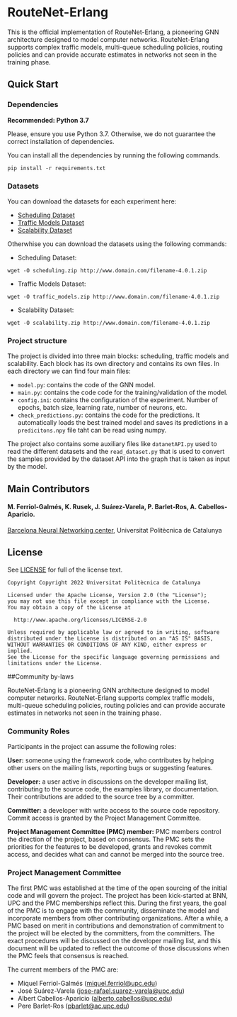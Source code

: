 # RouteNet-Erlang

This is the official implementation of RouteNet-Erlang, a pioneering GNN architecture designed to model computer 
networks. RouteNet-Erlang supports complex traffic models, multi-queue scheduling policies, routing policies and 
can provide accurate estimates in networks not seen in the training phase.

## Quick Start
### Dependencies

**Recommended: Python 3.7**

Please, ensure you use Python 3.7. Otherwise, we do not guarantee the correct installation of dependencies.

You can install all the dependencies by running the following commands.
```
pip install -r requirements.txt
```

### Datasets
You can download the datasets for each experiment here:
- [Scheduling Dataset]()
- [Traffic Models Dataset]()
- [Scalability Dataset]()

Otherwhise you can download the datasets using the following commands:
- Scheduling Dataset:
```
wget -O scheduling.zip http://www.domain.com/filename-4.0.1.zip
```
- Traffic Models Dataset:
```
wget -O traffic_models.zip http://www.domain.com/filename-4.0.1.zip
```
- Scalability Dataset:
```
wget -O scalability.zip http://www.domain.com/filename-4.0.1.zip
```

### Project structure

The project is divided into three main blocks: scheduling, traffic models and scalability. Each block has its own 
directory and contains its own files. In each directory we can find four main files:
- `model.py`: contains the code of the GNN model.
- `main.py`: contains the code code for the training/validation of the model.
- `config.ini`: contains the configuration of the experiment. Number of epochs, batch size, learning rate, number of
neurons, etc.
- `check_predictions.py`: contains the code for the predictions. It automatically loads the best trained model and 
saves its predictions in a `predicitons.npy` file taht can be read using numpy.

The project also contains some auxiliary files like `datanetAPI.py` used to read the different datasets and the 
`read_dataset.py` that is used to convert the samples provided by the dataset API into the graph that is taken as
input by the model.

## Main Contributors
#### M. Ferriol-Galmés, K. Rusek, J. Suárez-Varela, P. Barlet-Ros, A. Cabellos-Aparicio.

[Barcelona Neural Networking center](https://bnn.upc.edu/), Universitat Politècnica de Catalunya

## License
See [LICENSE](LICENSE) for full of the license text.

```
Copyright Copyright 2022 Universitat Politècnica de Catalunya

Licensed under the Apache License, Version 2.0 (the "License");
you may not use this file except in compliance with the License.
You may obtain a copy of the License at

  http://www.apache.org/licenses/LICENSE-2.0

Unless required by applicable law or agreed to in writing, software
distributed under the License is distributed on an "AS IS" BASIS,
WITHOUT WARRANTIES OR CONDITIONS OF ANY KIND, either express or implied.
See the License for the specific language governing permissions and
limitations under the License.
```

##Community by-laws

RouteNet-Erlang is a pioneering GNN architecture designed to model computer networks. RouteNet-Erlang supports complex 
traffic models, multi-queue scheduling policies, routing policies and can provide accurate estimates in networks not 
seen in the training phase.

### Community Roles

Participants in the project can assume the following roles:

**User:** someone using the framework code, who contributes by helping
other users on the mailing lists, reporting bugs or suggesting
features.

**Developer:** a user active in discussions on the developer mailing
list, contributing to the source code, the examples library, or
documentation. Their contributions are added to the source tree by a
committer.

**Committer:** a developer with write access to the source code
repository. Commit access is granted by the Project Management
Committee.

**Project Management Committee (PMC) member:** PMC members control the
direction of the project, based on consensus. The PMC sets the
priorities for the features to be developed, grants and revokes commit
access, and decides what can and cannot be merged into the source tree.

### Project Management Committee

The first PMC was established at the time of the open sourcing of the
initial code and will govern the project. The project has been kick-started 
at BNN, UPC and the PMC memberships reflect this. During the first years, 
the goal of the PMC is to engage with the community, disseminate the model 
and incorporate members from other contributing organizations. After a while,
a PMC based on merit in contributions and demonstration of commitment to the
project will be elected by the committers, from the committers. The
exact procedures will be discussed on the developer mailing list, and
this document will be updated to reflect the outcome of those
discussions when the PMC feels that consensus is reached.

The current members of the PMC are:
-  Miquel Ferriol-Galmés (miquel.ferriol@upc.edu)
-  José Suárez-Varela (jose-rafael.suarez-varela@upc.edu)
-  Albert Cabellos-Aparicio (alberto.cabellos@upc.edu)
-  Pere Barlet-Ros (pbarlet@ac.upc.edu)
